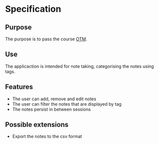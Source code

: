 # Specification

## Purpose
The purpose is to pass the course [OTM](https://github.com/mluukkai/OtmTodoApp/blob/master).

## Use
The applicaction is intended for note taking, categorising the notes using tags.

## Features
* The user can add, remove and edit notes
* The user can filter the notes that are displayed by tag
* The notes persist in between sessions

## Possible extensions
* Export the notes to the csv format
